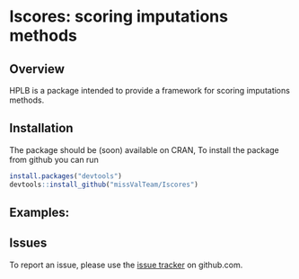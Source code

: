 # Iscores: scoring imputations methods


## Overview

HPLB is a package intended to provide a framework for scoring imputations methods.


## Installation

The package should be (soon) available on CRAN, To install the package from github you can run
``` r
install.packages("devtools")
devtools::install_github("missValTeam/Iscores")
```

## Examples: 




## Issues

To report an issue, please use the [issue tracker](http://github.com/missValTeam/Iscores/issues) on github.com.
